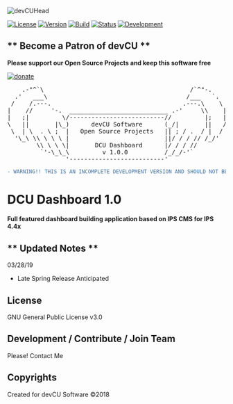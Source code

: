 ![devCUHead](https://www.devcu.net/mediasrc/githubhead_2.gif?V=1.4)

[![License](https://img.shields.io/badge/License-GNUv3-blue.svg)](https://github.com/devCU/DCU-Dashboard/blob/master/LICENSE) [![Version](https://img.shields.io/badge/Version-1.0.0-blue.svg)](https://www.devcu.com/forums/devcu-tracker/dcu-dashboard/)
    [![Build](https://img.shields.io/badge/Build-Beta2-lightgrey.svg)](https://www.devcu.com/forums/devcu-tracker/dcu-dashboard/)
    [![Status](https://img.shields.io/badge/Status-Current-green.svg)](https://www.devcu.com/forums/devcu-tracker/dcu-dashboard/)
    [![Development](https://img.shields.io/badge/Development-Active-blue.svg)](https://www.devcu.com/forums/devcu-tracker/dcu-dashboard/)

## ** Become a Patron of devCU **
	
**Please support our Open Source Projects and keep this software free**

[![donate](https://www.devcu.net/mediasrc/become_a_patron_button.png)](https://www.patreon.com/devcu/)

<pre>
    .-"^`\                                        /`^"-.
  .'   ___\                                      /___   `.
 /    /.---.                                    .---.\    \
|    //     '-.  ___________________________ .-'     \\    |
|   ;|         \/--------------------------//         |;   |
\   ||       |\_)      devCU Software      (_/|       ||   /
 \  | \  . \ ;  |   Open Source Projects   || ; / .  / |  /
  '\_\ \\ \ \ \ |                          ||/ / / // /_/'
        \\ \ \ \|       DCU Dashboard      |/ / / //
         `'-\_\_\         v 1.0.0          /_/_/-'`
                '--------------------------'
</pre>

```diff
- WARNING!! THIS IS AN INCOMPLETE DEVELOPMENT VERSION AND SHOULD NOT BE USED IN A PRODUCTION ENVIRONMENT!
```

# DCU Dashboard 1.0

#### Full featured dashboard building application based on IPS CMS for IPS 4.4x

## ** Updated Notes **

03/28/19

- Late Spring Release Anticipated


## License

GNU General Public License v3.0

## Development / Contribute / Join Team

Please! Contact Me

## Copyrights

Created for devCU Software ©2018

